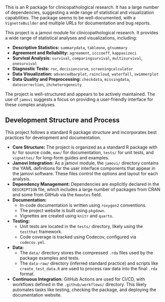 This is an R package for clinicopathological research. It has a large number of dependencies, suggesting a wide range of statistical and visualization capabilities. The package seems to be well-documented, with a `VignetteBuilder` and multiple URLs for documentation and bug reports.

This project is a jamovi module for clinicopathological research. It provides a wide range of statistical analyses and visualizations, including:

*   **Descriptive Statistics:** `summarydata`, `tableone`, `gtsummary`
*   **Agreement and Reliability:** `agreement`, `icccoeff`, `kappasizeci`
*   **Survival Analysis:** `survival`, `comparingsurvival`, `multisurvival`, `onesurvival`
*   **Diagnostic Tests:** `roc`, `decisioncurve`, `screeningcalculator`
*   **Data Visualization:** `advancedbarplot`, `raincloud`, `waterfall`, `swimmerplot`
*   **Data Quality and Preprocessing:** `checkdata`, `missingdata`, `datecorrection`, `ihcheterogeneity`

The project is well-structured and appears to be actively maintained. The use of `jamovi` suggests a focus on providing a user-friendly interface for these complex analyses.

## Development Structure and Process

This project follows a standard R package structure and incorporates best practices for development and documentation.

*   **Core Structure:** The project is organized as a standard R package with `R/` for source code, `man/` for documentation, `tests/` for unit tests, and `vignettes/` for long-form guides and examples.
*   **Jamovi Integration:** As a jamovi module, the `jamovi/` directory contains the YAML definitions for the user interface components that appear in the jamovi software. These files control the options and layout for each analysis.
*   **Dependency Management:** Dependencies are explicitly declared in the `DESCRIPTION` file, which includes a large number of packages from CRAN and some from GitHub via the `Remotes` field.
*   **Documentation:**
    *   In-code documentation is written using `roxygen2` conventions.
    *   The project website is built using `pkgdown`.
    *   Vignettes are created using `knitr` and `quarto`.
*   **Testing:**
    *   Unit tests are located in the `tests/` directory, likely using the `testthat` framework.
    *   Code coverage is tracked using Codecov, configured via `codecov.yml`.
*   **Data:**
    *   The `data/` directory stores the compressed `.rda` files used by the package examples and tests.
    *   The `data-raw/` directory (inferred standard practice) and scripts like `create_test_data.R` are used to process raw data into the final `.rda` format.
*   **Continuous Integration:** GitHub Actions are used for CI/CD, with workflows defined in the `.github/workflows/` directory. This likely automates tasks like testing, checking the package, and deploying the documentation website.